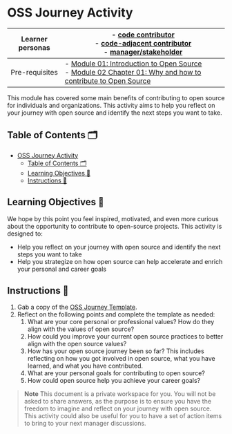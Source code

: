# OSS Journey Activity

<!-- TODO update links -->

| Learner personas | - [code contributor](../README.md#code-contributor-)<br> - [code-adjacent contributor](../README.md#code-adjacent-contributor-)<br> - [manager/stakeholder](../README.md#managerstakeholder-) |
| ---------------- | --------------------------------------------------------------------------------------------------------------------------------------------------------------------------------------------- |
| Pre-requisites   | - [Module 01: Introduction to Open Source](../01-intro-to-os/)<br> - [Module 02 Chapter 01: Why and how to contribute to Open Source](./2.01-why-contributing-to-oss.md)                      |

This module has covered some main benefits of contributing to open source for individuals and organizations. This activity aims to help you reflect on your journey with open source and identify the next steps you want to take.

## Table of Contents 🗂️

- [OSS Journey Activity](#oss-journey-activity)
  - [Table of Contents 🗂️](#table-of-contents-️)
  - [Learning Objectives 🧠](#learning-objectives-)
  - [Instructions 📝](#instructions-)

## Learning Objectives 🧠

We hope by this point you feel inspired, motivated, and even more curious about the opportunity to contribute to open-source projects.
This activity is designed to:

- Help you reflect on your journey with open source and identify the next steps you want to take
- Help you strategize on how open source can help accelerate and enrich your personal and career goals

## Instructions 📝

1. Gab a copy of the [OSS Journey Template](./OSS-career-journey.pdf).
2. Reflect on the following points and complete the template as needed:
   1. What are your core personal or professional values? How do they align with the values of open source?
   2. How could you improve your current open source practices to better align with the open source values?
   3. How has your open source journey been so far? This includes reflecting on how you got involved in open source, what you have learned, and what you have contributed.
   4. What are your personal goals for contributing to open source?
   5. How could open source help you achieve your career goals?

> **Note**
> This document is a private workspace for you. You will not be asked to share answers, as the purpose is to ensure you have the freedom to imagine and reflect on your journey with open source.
> This activity could also be useful for you to have a set of action items to bring to your next manager discussions.
